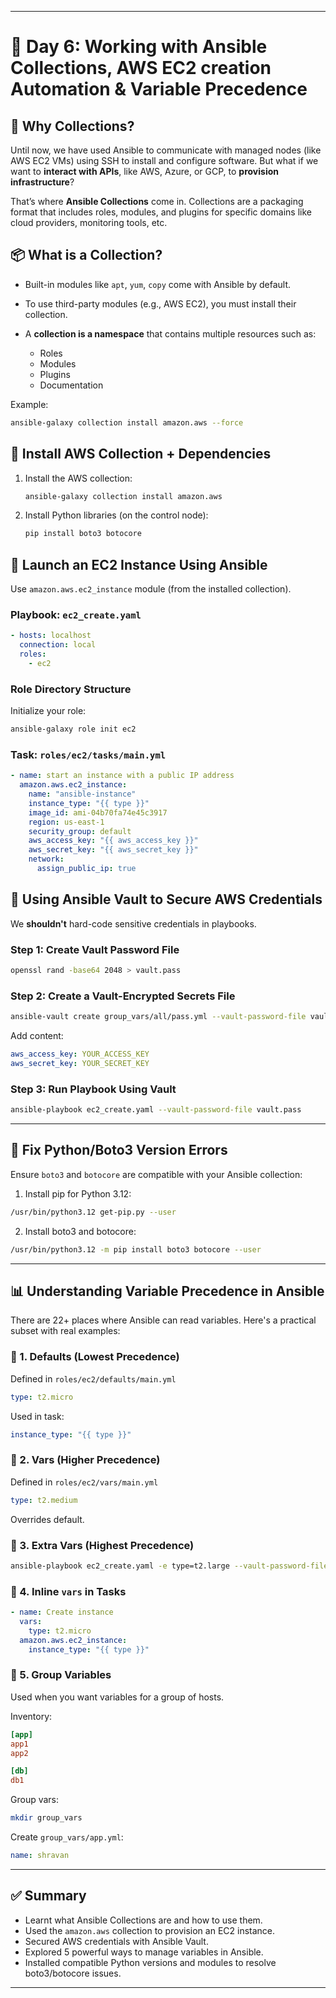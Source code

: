 
---

# 📘 Day 6: Working with Ansible Collections, AWS EC2 creation Automation & Variable Precedence

## 🔹 Why Collections?

Until now, we have used Ansible to communicate with managed nodes (like AWS EC2 VMs) using SSH to install and configure software. But what if we want to **interact with APIs**, like AWS, Azure, or GCP, to **provision infrastructure**?

That’s where **Ansible Collections** come in. Collections are a packaging format that includes roles, modules, and plugins for specific domains like cloud providers, monitoring tools, etc.

## 📦 What is a Collection?

* Built-in modules like `apt`, `yum`, `copy` come with Ansible by default.
* To use third-party modules (e.g., AWS EC2), you must install their collection.
* A **collection is a namespace** that contains multiple resources such as:

  * Roles
  * Modules
  * Plugins
  * Documentation

Example:

```bash
ansible-galaxy collection install amazon.aws --force
```

## 🧪 Install AWS Collection + Dependencies

1. Install the AWS collection:

   ```bash
   ansible-galaxy collection install amazon.aws
   ```
2. Install Python libraries (on the control node):

   ```bash
   pip install boto3 botocore
   ```

## 🚀 Launch an EC2 Instance Using Ansible

Use `amazon.aws.ec2_instance` module (from the installed collection).

### Playbook: `ec2_create.yaml`

```yaml
- hosts: localhost
  connection: local
  roles:
    - ec2
```

### Role Directory Structure

Initialize your role:

```bash
ansible-galaxy role init ec2
```

### Task: `roles/ec2/tasks/main.yml`

```yaml
- name: start an instance with a public IP address
  amazon.aws.ec2_instance:
    name: "ansible-instance"
    instance_type: "{{ type }}"
    image_id: ami-04b70fa74e45c3917
    region: us-east-1
    security_group: default
    aws_access_key: "{{ aws_access_key }}"
    aws_secret_key: "{{ aws_secret_key }}"
    network:
      assign_public_ip: true
```

## 🔐 Using Ansible Vault to Secure AWS Credentials

We **shouldn't** hard-code sensitive credentials in playbooks.

### Step 1: Create Vault Password File

```bash
openssl rand -base64 2048 > vault.pass
```

### Step 2: Create a Vault-Encrypted Secrets File

```bash
ansible-vault create group_vars/all/pass.yml --vault-password-file vault.pass
```

Add content:

```yaml
aws_access_key: YOUR_ACCESS_KEY
aws_secret_key: YOUR_SECRET_KEY
```

### Step 3: Run Playbook Using Vault

```bash
ansible-playbook ec2_create.yaml --vault-password-file vault.pass
```

---

## 🔄 Fix Python/Boto3 Version Errors

Ensure `boto3` and `botocore` are compatible with your Ansible collection:

1. Install pip for Python 3.12:

```bash
/usr/bin/python3.12 get-pip.py --user
```

2. Install boto3 and botocore:

```bash
/usr/bin/python3.12 -m pip install boto3 botocore --user
```

---

## 📊 Understanding Variable Precedence in Ansible

There are 22+ places where Ansible can read variables. Here's a practical subset with real examples:

### 🥇 1. Defaults (Lowest Precedence)

Defined in `roles/ec2/defaults/main.yml`

```yaml
type: t2.micro
```

Used in task:

```yaml
instance_type: "{{ type }}"
```

### 🥈 2. Vars (Higher Precedence)

Defined in `roles/ec2/vars/main.yml`

```yaml
type: t2.medium
```

Overrides default.

### 🥉 3. Extra Vars (Highest Precedence)

```bash
ansible-playbook ec2_create.yaml -e type=t2.large --vault-password-file vault.pass
```

### 🔄 4. Inline `vars` in Tasks

```yaml
- name: Create instance
  vars:
    type: t2.micro
  amazon.aws.ec2_instance:
    instance_type: "{{ type }}"
```

### 🎯 5. Group Variables

Used when you want variables for a group of hosts.

Inventory:

```ini
[app]
app1
app2

[db]
db1
```

Group vars:

```bash
mkdir group_vars
```

Create `group_vars/app.yml`:

```yaml
name: shravan
```

---

## ✅ Summary

* Learnt what Ansible Collections are and how to use them.
* Used the `amazon.aws` collection to provision an EC2 instance.
* Secured AWS credentials with Ansible Vault.
* Explored 5 powerful ways to manage variables in Ansible.
* Installed compatible Python versions and modules to resolve boto3/botocore issues.

---


